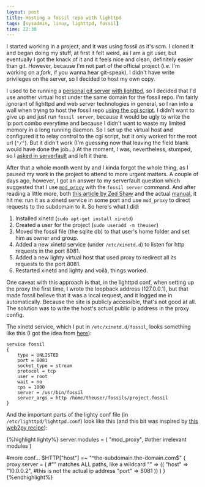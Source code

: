 ```yaml
---
layout: post
title: Hosting a fossil repo with lighttpd 
tags: [sysadmin, linux, lighttpd, fossil]
time: 22:30
---
```


I started working in a project, and it was using fossil as it's scm. I cloned it and began doing my stuff, at first it felt weird, as I am a git user, but eventually I got the knack of it and it feels nice and clean, definitely easier than git. However, because I'm not part of the official project (i.e. I'm working on a *fork*, if you wanna hear git-speak), I didn't have write privileges on the server, so I decided to host my own copy.

I used to be running a [personal git server](http://git.lfborjas.com) [with lighttpd](http://jonathanrobson.me/2009/11/how-to-setup-gitweb-with-lighttpd-on-ubuntu), so I decided that I'd use another virtual host under the same domain for the fossil repo. I'm fairly ignorant of lighttpd and web server technologies in general, so I ran into a wall when trying to host the fossil repo [using the cgi script](http://www.fossil-scm.org/index.html/doc/trunk/www/server.wiki). I didn't want to give up and just run `fossil server`, because it would be ugly to write the ip:port combo everytime and because I didn't want to waste my limited memory in a long running daemon. So I set up the virtual host and configured it to relay control to the cgi script, but it only worked for the root url (`"/"`). But it didn't work (I'm guessing now that leaving the field blank would have done the job...)
At the moment, I was, nevertheless, stumped, so I [asked in serverfault](http://serverfault.com/questions/228954/how-to-host-a-fossil-repository-with-lighttpd/251238) and left it there.

After that a whole month went by and I kinda forgot the whole thing, as I paused my work in the project to attend to more urgent matters. A couple of days ago, however, I got an answer to my serverfault question which suggested that I use [`mod_proxy`](http://redmine.lighttpd.net/wiki/1/Docs:ModProxy) with the `fossil server` command. And after reading a little more, both [this article by Zed Shaw](http://sheddingbikes.com/posts/1276624594.html) and the actual [manual](http://www.fossil-scm.org/index.html/doc/trunk/www/server.wiki), it hit me: run it as a xinetd service in some port and use `mod_proxy` to direct requests to the subdomain to it. So here's what I did:

1. Installed xinetd (`sudo apt-get install xinetd`)
2. Created a user for the project (`sudo useradd -m theuser`)
3. Moved the fossil file (the sqlite db) to that user's home folder and set him as owner and group.
4. Added a new xinetd service (under `/etc/xinetd.d`) to listen for http requests in the port 8081.
5. Added a new lighty virtual host that used proxy to redirect all its requests to the port 8081.
6. Restarted xinetd and lighty and voilà, things worked.

One caveat with this approach is that, in the lighttpd conf, when setting up the proxy the first time, I wrote the loopback address (127.0.0.1), but that made fossil believe that it was a local request, and it logged me in automatically. Because the site is publicly accessible, that's not good at all. The solution was to write the host's actual public ip address in the proxy config.

The xinetd service, which I put in `/etc/xinetd.d/fossil`, looks something like this (I got the idea from [here](http://www.mail-archive.com/fossil-users@lists.fossil-scm.org/msg01431.html)):

    service fossil
    {
        type = UNLISTED
        port = 8081
        socket_type = stream
        protocol = tcp
        user = root
        wait = no
        cps = 1000
        server = /usr/bin/fossil
        server_args = http /home/theuser/fossils/project.fossil
    }

And the important parts of the lighty conf file (in `/etc/lighttpd/lighttpd.conf`) look like this (and this bit was inspired by [this web2py recipe](http://web2pyslices.com/main/slices/take_slice/96)):

{%highlight lighty%}
server.modules  = (
            "mod_proxy",
            #other irrelevant modules 
)

#more conf...
$HTTP["host"] =~ "^the-subdomain.the-domain.com$" {
  proxy.server = (
    #"" matches ALL paths, like a wildcard
    "" => ((
     "host" => "10.0.0.2", #this is not the actual ip address
     "port" => 8081
    ))
  )
}
{%endhighlight%}








